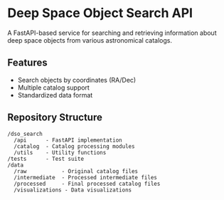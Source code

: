 # Deep Space Object Search API

A FastAPI-based service for searching and retrieving information about deep space objects from various astronomical catalogs.

## Features
- Search objects by coordinates (RA/Dec)
- Multiple catalog support
- Standardized data format

## Repository Structure
```
/dso_search
  /api      - FastAPI implementation
  /catalog  - Catalog processing modules
  /utils    - Utility functions
/tests      - Test suite
/data
  /raw           - Original catalog files
  /intermediate  - Processed intermediate files
  /processed     - Final processed catalog files
  /visualizations - Data visualizations
```
